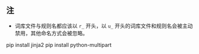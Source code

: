 ## 注
 - 词库文件与规则名都应该以 `r_` 开头，以 `u_` 开头的词库文件和规则名会被主动禁用，其他命名方式会被忽略。

pip install jinja2
pip install python-multipart